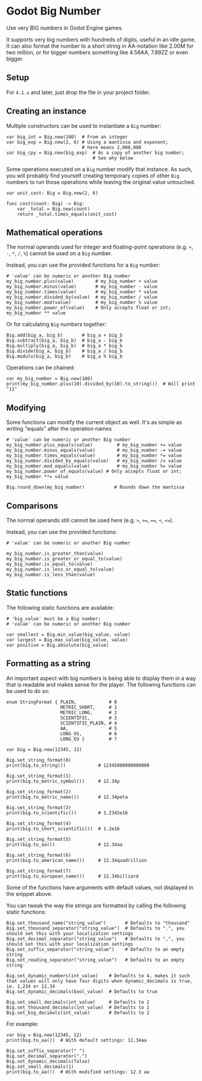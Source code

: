 # Godot Big Number

Use very BIG numbers in Godot Engine games.

It supports very big numbers with hundreds of digits, useful in an idle game. It can also format the number to a short string in AA-notation like 2.00M for two million, or for bigger numbers something like 4.56AA, 7.89ZZ or even bigger.

## Setup

For `4.1.x` and later, just drop the file in your project folder.

## Creating an instance

Multiple constructors can be used to instantiate a `Big` number:

```GDScript
var big_int = Big.new(100)  # From an integer
var big_exp = Big.new(2, 6) # Using a mantissa and exponent;
                            # here means 2,000,000
var big_cpy = Big.new(big_exp)  # As a copy of another big number;
                                # See why below
```

Some operations executed on a `Big` number modify that instance. As such, you will probably find yourself creating temporary copies of other `Big` numbers to run those operations while leaving the original value untouched.

```GDScript
var unit_cost: Big = Big.new(2, 6)

func cost(count: Big) -> Big:
    var _total = Big.new(count)
    return _total.times_equals(unit_cost)
```

## Mathematical operations

The normal operands used for integer and floating-point operations (e.g. `+`, `-`, `*`, `/`, `%`) cannot be used on a `Big` number.

Instead, you can use the provided functions for a `Big` number:

```GDScript
# 'value' can be numeric or another Big number
my_big_number.plus(value)        # my_big_number + value
my_big_number.minus(value)       # my_big_number - value
my_big_number.times(value)       # my_big_number * value
my_big_number.divided_by(value)  # my_big_number / value
my_big_number.mod(value)         # my_big_number % value
my_big_number.power_of(value)    # Only accepts float or int; my_big_number ** value
```

Or for calculating `Big` numbers together:

```GDScript
Big.add(big_a, big_b)       # big_a + big_b
Big.subtract(big_a, big_b)  # big_a - big_b
Big.multiply(big_a, big_b)  # big_a * big_b
Big.divide(big_a, big_b)    # big_a / big_b
Big.modulo(big_a, big_b)    # big_a % big_b
```

Operations can be chained:

```GDScript
var my_big_number = Big.new(100)
print(my_big_number.plus(10).divided_by(10).to_string())  # Will print "11"
```

## Modifying

Some functions can modify the current object as well. It's as simple as writing "equals" after the operation names

```GDScript
# 'value' can be numeric or another Big number
my_big_number.plus_equals(value)         # my_big_number += value
my_big_number.minus_equals(value)        # my_big_number -= value
my_big_number.times_equals(value)        # my_big_number *= value
my_big_number.divided_by_equals(value)   # my_big_number /= value
my_big_number.mod_equals(value)          # my_big_number %= value
my_big_number.power_of_equals(value) # Only accepts float or int; my_big_number **= value

Big.round_down(my_big_number)           # Rounds down the mantissa
```

## Comparisons

The normal operands still cannot be used here (e.g. `>`, `>=`, `==`, `<`, `<=`).

Instead, you can use the provided functions:

```GDScript
# 'value' can be numeric or another Big number

my_big_number.is_greater_than(value)
my_big_number.is_greater_or_equal_to(value)
my_big_number.is_equal_to(value)
my_big_number.is_less_or_equal_to(value)
my_big_number.is_less_than(value)
```

## Static functions

The following static functions are available:

```GDScript
# 'big_value' must be a Big number;
# 'value' can be numeric or another Big number

var smallest = Big.min_value(big_value, value)
var largest = Big.max_value(big_value, value)
var positive = Big.absolute(big_value)
```

## Formatting as a string

An important aspect with big numbers is being able to display them in a way that is readable and makes sense for the player. The following functions can be used to do so:

```GDScript
enum StringFormat { PLAIN,            # 0
                    METRIC_SHORT,     # 1
                    METRIC_LONG,      # 2
                    SCIENTIFIC,       # 3
                    SCIENTIFIC_PLAIN, # 4
                    AA,               # 5
                    LONG_US,          # 6
                    LONG_EU }         # 7

var big = Big.new(12345, 12)

Big.set_string_format(0)
print(big.to_string())            # 12345000000000000

Big.set_string_format(1)
print(big.to_metric_symbol())     # 12.34p

Big.set_string_format(2)
print(big.to_metric_name())       # 12.34peta

Big.set_string_format(3)
print(big.to_scientific())        # 1.2345e16

Big.set_string_format(4)
print(big.to_short_scientific())  # 1.2e16

Big.set_string_format(5)
print(big.to_aa())                # 12.34aa

Big.set_string_format(6)
print(big.to_american_name())     # 12.34quadrillion

Big.set_string_format(7)
print(big.to_european_name())     # 12.34billiard
```
Some of the functions have arguments with default values, not displayed in the snippet above.

You can tweak the way the strings are formatted by calling the following static functions:

```GDScript
Big.set_thousand_name("string_value")       # Defaults to "thousand"
Big.set_thousand_separator("string_value")  # Defaults to ".", you should set this with your localization settings
Big.set_decimal_separator("string_value")   # Defaults to ",", you should set this with your localization settings
Big.set_suffix_separator("string_value")    # Defaults to an empty string
Big.set_reading_separator("string_value")   # Defaults to an empty string

Big.set_dynamic_numbers(int_value)    # Defaults to 4, makes it such that values will only have four digits when dynamic_decimals is true, ie. 1,234 or 12,34
Big.set_dynamic_decimals(bool_value)  # Defaults to true

Big.set_small_decimals(int_value)     # Defaults to 2
Big.set_thousand_decimals(int_value)  # Defaults to 2
Big.set_big_decimals(int_value)       # Defaults to 2
```

For example:

```GDScript
var big = Big.new(12345, 12)
print(big.to_aa())  # With default settings: 12,34aa

Big.set_suffix_separator(" ")
Big.set_decimal_separator(".")
Big.set_dynamic_decimals(false)
Big.set_small_decimals(1)
print(big.to_aa())  # With modified settings: 12.3 aa
```
